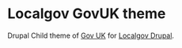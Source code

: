 # Localgov GovUK theme

Drupal Child theme of [Gov UK](https://drupal.org/project/govuk_theme) for [Localgov Drupal](https://localgovdrupal.org).
